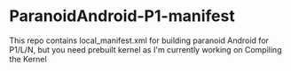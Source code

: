 ParanoidAndroid-P1-manifest
===========================

This repo contains local_manifest.xml for building paranoid Android for P1/L/N, but you need prebuilt kernel as I'm currently working on Compiling the Kernel
